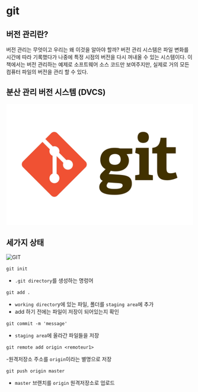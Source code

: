 # git 

## 버전 관리란?
버전 관리는 무엇이고 우리는 왜 이것을 알아야 할까?
버전 관리 시스템은 파일 변화를 시간에 따라 기록했다가 나중에 특정 시점의 버전을 다시 꺼내올 수 있는 시스템이다. 이 책에서는 버전 관리하는 예제로 소프트웨어 소스 코드만 보여주지만, 실제로 거의 모든 컴퓨터 파일의 버전을 관리 할 수 있다.

## 분산 관리 버전 시스템 (DVCS)

![GIT](./assets/dot-git.jpg)

## 세가지 상태
![GIT](./asserts/local.png)


```shell
git init
```

- `.git directory`를 생성하는 명렁어

```shell
git add .
```
- `working director`y에 있는 파일, 폴더를 `staging area`에 추가
- add 하기 전에는 파일이 저장이 되어있는지 확인

```shell
git commit -m 'message'
```

- `staging area`에 올라간 파일들을 저장

```shell
git remote add origin <remoteur1>
```
-원격저장소 주소를 `origin`이라는 별명으로 저장

```shell
git push origin master
```

- `master` 브랜치를 `origin` 원격저장소로 업로드